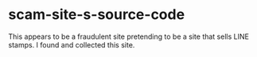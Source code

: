 # scam-site-s-source-code
This appears to be a fraudulent site pretending to be a site that sells LINE stamps. I found and collected this site.
